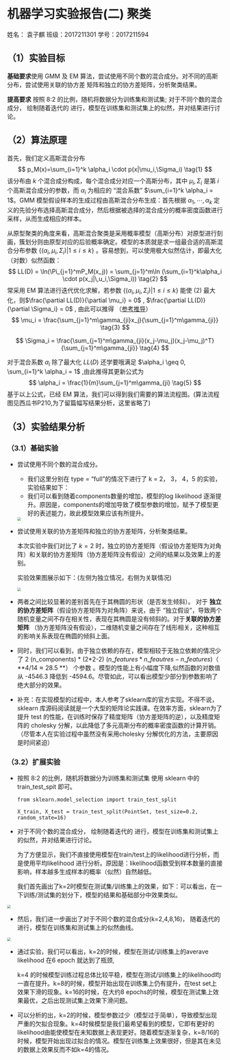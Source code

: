 # 机器学习实验报告(二) 聚类 

姓名： 袁子麒   			班级：2017211301			学号：2017211594

## （1）实验目标

**基础要求**使用 GMM 及 EM 算法，尝试使用不同个数的混合成分。对不同的高斯分布，尝试使用关联的协方差 矩阵和独立的协方差矩阵，分析聚类结果。

**提高要求** 按照 8:2 的比例，随机将数据分为训练集和测试集; 对于不同个数的混合成分， 绘制随着迭代的 进行，模型在训练集和测试集上的似然，并对结果进行讨论。

## （2）算法原理

首先，我们定义高斯混合分布
$$
p_M(x)=\sum_{i=1}^k \alpha_i \cdot p(x|\mu_i,\Sigma_i) \tag{1}
$$
该分布由 $k$ 个混合成分构成，每个混合成分对应一个高斯分布，其中 $\mu_i, \Sigma_i$ 是第 $i$ 个高斯混合成分的参数，而 $\alpha_i$ 为相应的 “混合系数” $\sum_{i=1}^k \alpha_i = 1$。GMM 模型假设样本的生成过程由高斯混合分布生成：首先根据 $\alpha_1,\cdots,\alpha_k$ 定义的先验分布选择高斯混合成分，然后根据被选择的混合成分的概率密度函数进行采样，从而生成相应的样本。

从原型聚类的角度来看，高斯混合聚类是采用概率模型（高斯分布）对原型进行刻画，簇划分则由原型对应的后验概率确定。模型的本质就是求一组最合适的高斯混合分布参数 $\{(\alpha_i, \mu_i, \Sigma_i)|1\leq i\leq k\}$ 。容易想到，可以使用极大似然估计，即最大化（对数）似然函数：
$$
LL(D) = \ln(\Pi_{j=1}^mP_M(x_j)) = \sum_{j=1}^m\ln (\sum_{i=1}^k\alpha_i \cdot p(x_j|\,u_i,\Sigma_i)) \tag{2}
$$
  常采用 EM 算法进行迭代优化求解，若参数 $\{(\alpha_i, \mu_i, \Sigma_i)|1\leq i\leq k\}$ 能使 (2) 最大化，则$\frac{\partial LL(D)}{\partial \mu_i} = 0$ , $\frac{\partial LL(D)}{\partial \Sigma_i} = 0$ , 由此可以推得 （[参考推导](https://datawhalechina.github.io/pumpkin-book/#/chapter9/chapter9)）
$$
\mu_i  = \frac{\sum_{j=1}^m\gamma_{ji}x_j}{\sum_{j=1}^m\gamma_{ji}} \tag{3}
$$

$$
\Sigma_i = \frac{\sum_{j=1}^m\gamma_{ji}(x_j-\mu_j)(x_j-\mu_j)^T}{\sum_{j=1}^m\gamma_{ji}} \tag{4}
$$

对于混合系数 $\alpha_i$ 除了最大化 $LL(D)$ 还学要哦满足 $\alpha_i \geq 0, \sum_{i=1}^k \alpha_i = 1$ ,由此推得其更新公式为
$$
\alpha_i = \frac{1}{m}\sum_{j=1}^m\gamma_{ji} \tag{5}
$$
基于以上公式，已经 EM 算法，我们可以得到我们需要的算法流程图。(算法流程图见西瓜书P210,为了留篇幅写结果分析，这里省略了)

## （3）实验结果分析

### （3.1）基础实验

-   尝试使用不同个数的混合成分。

    -   我们这里分别在 type = “full”的情况下进行了 k = 2， 3， 4，5 的实验，实验结果如下：
    -   我们可以看到随着components数量的增加，模型的log likelihood 逐渐提升。原因是，components的增加导致了模型参数的增加，赋予了模型更好的表述能力，故此模型效果应该有所提升。

    <img src="/Users/yuanziqi/Desktop/学习资料/大三下/机器学习/assignment/PS2/report/img/B_2.png" style="zoom:50%;" />

-   尝试使用关联的协方差矩阵和独立的协方差矩阵，分析聚类结果。

    本次实验中我们对比了 $k=2$ 时，独立的协方差矩阵（假设协方差矩阵为对角阵）和关联的协方差矩阵（协方差矩阵没有假设）之间的结果以及效果上的差别。

    实验效果图展示如下：(左侧为独立情况，右侧为关联情况)

    <img src="/Users/yuanziqi/Desktop/学习资料/大三下/机器学习/assignment/PS2/report/img/B_1.png" style="zoom:50%;" />

-   两者之间比较显著的差别首先在于其椭圆的形状（是否发生倾斜）。 对于 **独立的协方差矩阵**（假设协方差矩阵为对角阵）来说，由于 “独立假设”，导致两个随机变量之间不存在相关性，表现在其椭圆是没有倾斜的。对于**关联的协方差矩阵** （协方差矩阵没有假设），二维随机变量之间存在了线形相关，这种相互的影响关系表现在椭圆的倾斜上面。
-   同时，我们可以看到，由于独立依赖的存在，模型相较于无独立依赖的情况少了 2 (n_components) *  (2*2-2) ($n\_features * n\_feautres - n\_features$)（ **$4 / 14 \approx 28.5%$ **） 个参数 。模型的性能上有小幅度下降,似然函数的对数值从 -4546.3  降低到 -4594.6。尽管如此，可以看出模型少部分到参数影响了绝大部分的效果。
-   补充：在实现模型的过程中，本人参考了sklearn库的官方实现。不得不说，sklearn 库源码阅读就是一个大型的矩阵论实践课。在效率方面，sklearn为了提升 test 的性能，在训练时保存了精度矩阵（协方差矩阵的逆），以及精度矩阵的 cholesky 分解，以此降低了多元高斯分布的概率密度函数的计算开销。（尽管本人在实验过程中虽然没有采用cholesky 分解优化的方法，主要原因是时间紧迫）

### （3.2）扩展实验

-   按照 8:2 的比例，随机将数据分为训练集和测试集 使用 sklearn 中的 train_test_spit 即可。

    ```
    from sklearn.model_selection import train_test_split
    
    X_train, X_test = train_test_split(PointSet, test_size=0.2, random_state=16)
    ```

-   对于不同个数的混合成分， 绘制随着迭代的 进行，模型在训练集和测试集上的似然，并对结果进行讨论。

    为了方便显示，我们不直接使用模型在train/test上的likelihood进行分析，而是使用平均likelihood 进行分析。原因是：likelihood函数受到样本数量的直接影响，样本越多生成样本的概率（似然）自然越低。

    我们首先画出了k=2时模型在测试集/训练集上的效果，如下：可以看出，在一下训练/测试集的划分下，模型的结果和基础部分中效果类似。

<img src="/Users/yuanziqi/Desktop/学习资料/大三下/机器学习/assignment/PS2/report/img/Ad_1.png" style="zoom:50%;" />

-   然后，我们进一步画出了对于不同个数的混合成分(k=2,4,8,16)， 随着迭代的进行，模型在训练集和测试集上的似然曲线。

<img src="/Users/yuanziqi/Desktop/学习资料/大三下/机器学习/assignment/PS2/report/img/Ad_2.png" style="zoom:50%;" />

-   通过实验，我们可以看出，k=2的时候，模型在测试/训练集上的averave likelihood 在6 epoch 就达到了瓶颈,

    k=4 的时候模型训练过程总体比较平稳，模型在测试/训练集上的likelihood均一直在提升。k=8的时候，模型开始出现在训练集上仍有提升，在test set上效果下滑的现象。k=16的时候，在大约8 epochs的时候，模型在测试集上效果最优，之后出现测试集上效果下滑问题。

-   可以分析的出，k=2的时候，模型参数过少（模型过于简单），导致模型出现严重的欠拟合现象。k=4时候模型是我们最希望看到的模型，它即有更好的likelihood由能使模型在未知数据上表现更好。随着模型逐渐复杂，k=8/16的时候，模型开始出现过拟合的情况。模型在训练集上效果很好，但是其在未见的数据上效果反而不如k=4的情况。